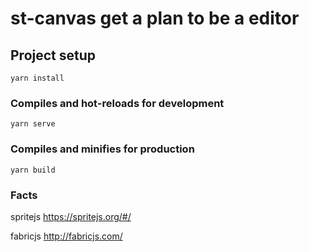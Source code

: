# st-canvas get a plan to be a editor

## Project setup
```
yarn install
```

### Compiles and hot-reloads for development
```
yarn serve
```

### Compiles and minifies for production
```
yarn build
```

### Facts
spritejs https://spritejs.org/#/

fabricjs http://fabricjs.com/
